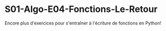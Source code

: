 # S01-Algo-E04-Fonctions-Le-Retour
 Encore plus d'exercices pour s'entraîner à l'écriture de fonctions en Python!
